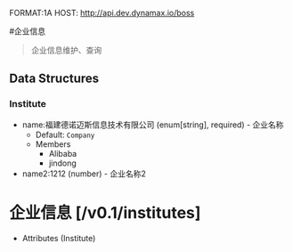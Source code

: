FORMAT:1A
HOST: http://api.dev.dynamax.io/boss

#企业信息
> 企业信息维护、查询


## Data Structures
### Institute 
+ name:福建德诺迈斯信息技术有限公司 (enum[string], required) - 企业名称
    + Default: `Company`
    + Members
        + Alibaba
        + jindong
+ name2:1212 (number) - 企业名称2


# 企业信息 [/v0.1/institutes]

+ Attributes (Institute)
